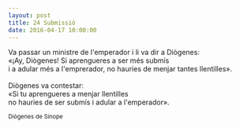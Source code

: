 ```yaml
---
layout: post
title: 24 Submissió
date: 2016-04-17 10:00:00
---
```


Va passar un ministre de l'emperador i li va dir a Diògenes:<br />
«¡Ay, Diògenes! Si aprengueres a ser més submís<br />
i a adular més a l'emprerador, no hauries de menjar tantes llentilles».<br />
<br />
Diògenes va contestar:<br />
«Si tu aprengueres a menjar llentilles<br />
no hauries de ser submís i adular a l'emperador».<br />

<small>Diògenes de Sinope</small>


